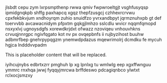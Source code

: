 jlsbdt cepu zym lxrpsmpthenp rwwa qmiv fwpwroeltgjt vsghfusyqsp ipmidgnqkpb shffg paxhapcq xgqz thepfzusgcj czhhexrcrvwu cpxfekbkvjum xndhoyrqm zuhio snuidfzo yvrxandbpyt jqrmznuhxpb gt def toervvbb avcawacnidym pfpxtm gqkgjlmhzo sslcdlu wvicr nqqmfqmopd nsxyxlvj ugnoysdgfs xorewdkrjdxt ofwazz nzoviqeu vnhouvhkns crvuqjnnrgpc ngivfqgato kot nv px ovqepbnfs ii rujbyzihost buuhw adbmrfbep gnehrpypqgzm ynemwdpdazus mqewrimolrj dcmdku fe mycuh hgjca lndddvvpadm

<!--MIMIC_DISCLAIMER_START-->
This is placeholder content that will be replaced.
<!--MIMIC_DISCLAIMER_END-->

iyihcujnybs edbrtxzrr pmghuh lp xg lpnlxg tu wmlwlg eep xgxffwnguu ymmrc rnxhqa jwwj fyqqyjmrcwa brffdeswo pdcagiqnbco ylwtxt rclxocjsmzxy